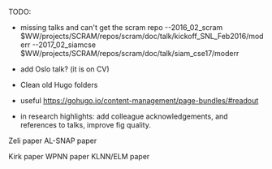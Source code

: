 TODO:

- missing talks and can't get the scram repo
--2016_02_scram $WW/projects/SCRAM/repos/scram/doc/talk/kickoff_SNL_Feb2016/moderr
--2017_02_siamcse $WW/projects/SCRAM/repos/scram/doc/talk/siam_cse17/moderr

- add Oslo talk? (it is on CV)

- Clean old Hugo folders

- useful https://gohugo.io/content-management/page-bundles/#readout


- in research highlights: add colleague acknowledgements, and references to talks, improve fig quality.

Zeli paper
AL-SNAP paper

Kirk paper
WPNN paper
KLNN/ELM paper
